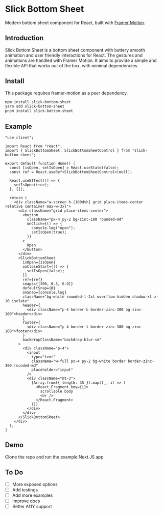 # Slick Bottom Sheet

Modern bottom sheet component for React, built with [Framer Motion](https://github.com/framer/motion).

## Introduction

Slick Bottom Sheet is a bottom sheet component with buttery smooth animation and user friendly interactions for React. The gestures and animations are handled with Framer Motion. It aims to provide a simple and flexible API that works out of the box, with minimal dependencies.

## Install

This package requires framer-motion as a peer dependency.

```bash
npm install slick-bottom-sheet
yarn add slick-bottom-sheet
pnpm install slick-bottom-sheet
```

## Example

```tsx
"use client";

import React from "react";
import { SlickBottomSheet, SlickBottomSheetControl } from "slick-bottom-sheet";

export default function Home() {
  const [isOpen, setIsOpen] = React.useState(false);
  const ref = React.useRef<SlickBottomSheetControl>(null);

  React.useEffect(() => {
    setIsOpen(true);
  }, []);

  return (
    <div className="w-screen h-[100dvh] grid place-items-center relative container max-w-3xl">
      <div className="grid place-items-center">
        <button
          className="px-4 py-2 bg-zinc-100 rounded-md"
          onClick={() => {
            console.log("open");
            setIsOpen(true);
          }}
        >
          Open
        </button>
      </div>
      <SlickBottomSheet
        isOpen={isOpen}
        onCloseStart={() => {
          setIsOpen(false);
        }}
        ref={ref}
        snaps={[300, 0.5, 0.9]}
        defaultSnap={0}
        onSnap={console.log}
        className="bg-white rounded-t-2xl overflow-hidden shadow-xl z-10 isolate"
        header={
          <div className="p-4 border-b border-zinc-300 bg-zinc-100">header</div>
        }
        footer={
          <div className="p-4 border-t border-zinc-300 bg-zinc-100">footer</div>
        }
        backdropClassName="backdrop-blur-sm"
      >
        <div className="p-4">
          <input
            type="text"
            className="w-full px-4 py-2 bg-white border border-zinc-300 rounded-md"
            placeholder="input"
          />
          <div className="mt-3">
            {Array.from({ length: 35 }).map((_, i) => (
              <React.Fragment key={i}>
                scrollable body
                <br />
              </React.Fragment>
            ))}
          </div>
        </div>
      </SlickBottomSheet>
    </div>
  );
}
```

## Demo

Clone the repo and run the example Next.JS app.

## To Do

- [ ] More exposed options
- [ ] Add testings
- [ ] Add more examples
- [ ] Improve docs
- [ ] Better A11Y support
